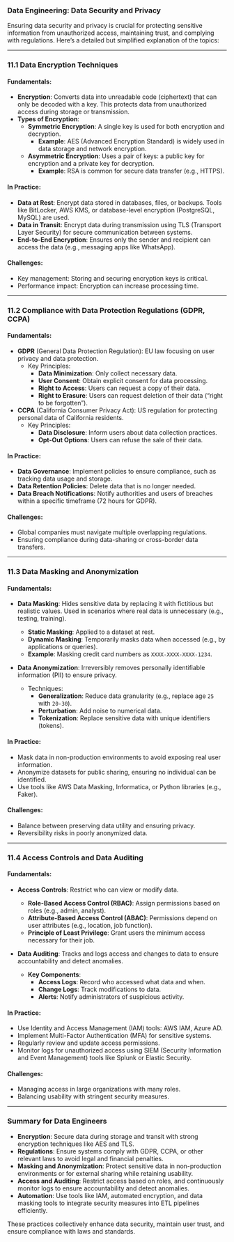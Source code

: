### Data Engineering: Data Security and Privacy

Ensuring data security and privacy is crucial for protecting sensitive information from unauthorized access, maintaining trust, and complying with regulations. Here’s a detailed but simplified explanation of the topics:

---

### **11.1 Data Encryption Techniques**

#### **Fundamentals**:

- **Encryption**: Converts data into unreadable code (ciphertext) that can only be decoded with a key. This protects data from unauthorized access during storage or transmission.
- **Types of Encryption**:
    - **Symmetric Encryption**: A single key is used for both encryption and decryption.
        - **Example**: AES (Advanced Encryption Standard) is widely used in data storage and network encryption.
    - **Asymmetric Encryption**: Uses a pair of keys: a public key for encryption and a private key for decryption.
        - **Example**: RSA is common for secure data transfer (e.g., HTTPS).

#### **In Practice**:

- **Data at Rest**: Encrypt data stored in databases, files, or backups. Tools like BitLocker, AWS KMS, or database-level encryption (PostgreSQL, MySQL) are used.
- **Data in Transit**: Encrypt data during transmission using TLS (Transport Layer Security) for secure communication between systems.
- **End-to-End Encryption**: Ensures only the sender and recipient can access the data (e.g., messaging apps like WhatsApp).

#### **Challenges**:

- Key management: Storing and securing encryption keys is critical.
- Performance impact: Encryption can increase processing time.

---

### **11.2 Compliance with Data Protection Regulations (GDPR, CCPA)**

#### **Fundamentals**:

- **GDPR** (General Data Protection Regulation): EU law focusing on user privacy and data protection.
    - Key Principles:
        - **Data Minimization**: Only collect necessary data.
        - **User Consent**: Obtain explicit consent for data processing.
        - **Right to Access**: Users can request a copy of their data.
        - **Right to Erasure**: Users can request deletion of their data (“right to be forgotten”).
- **CCPA** (California Consumer Privacy Act): US regulation for protecting personal data of California residents.
    - Key Principles:
        - **Data Disclosure**: Inform users about data collection practices.
        - **Opt-Out Options**: Users can refuse the sale of their data.

#### **In Practice**:

- **Data Governance**: Implement policies to ensure compliance, such as tracking data usage and storage.
- **Data Retention Policies**: Delete data that is no longer needed.
- **Data Breach Notifications**: Notify authorities and users of breaches within a specific timeframe (72 hours for GDPR).

#### **Challenges**:

- Global companies must navigate multiple overlapping regulations.
- Ensuring compliance during data-sharing or cross-border data transfers.

---

### **11.3 Data Masking and Anonymization**

#### **Fundamentals**:

- **Data Masking**: Hides sensitive data by replacing it with fictitious but realistic values. Used in scenarios where real data is unnecessary (e.g., testing, training).
    
    - **Static Masking**: Applied to a dataset at rest.
    - **Dynamic Masking**: Temporarily masks data when accessed (e.g., by applications or queries).
    - **Example**: Masking credit card numbers as `XXXX-XXXX-XXXX-1234`.
- **Data Anonymization**: Irreversibly removes personally identifiable information (PII) to ensure privacy.
    
    - Techniques:
        - **Generalization**: Reduce data granularity (e.g., replace age `25` with `20-30`).
        - **Perturbation**: Add noise to numerical data.
        - **Tokenization**: Replace sensitive data with unique identifiers (tokens).

#### **In Practice**:

- Mask data in non-production environments to avoid exposing real user information.
- Anonymize datasets for public sharing, ensuring no individual can be identified.
- Use tools like AWS Data Masking, Informatica, or Python libraries (e.g., Faker).

#### **Challenges**:

- Balance between preserving data utility and ensuring privacy.
- Reversibility risks in poorly anonymized data.

---

### **11.4 Access Controls and Data Auditing**

#### **Fundamentals**:

- **Access Controls**: Restrict who can view or modify data.
    
    - **Role-Based Access Control (RBAC)**: Assign permissions based on roles (e.g., admin, analyst).
    - **Attribute-Based Access Control (ABAC)**: Permissions depend on user attributes (e.g., location, job function).
    - **Principle of Least Privilege**: Grant users the minimum access necessary for their job.
- **Data Auditing**: Tracks and logs access and changes to data to ensure accountability and detect anomalies.
    
    - **Key Components**:
        - **Access Logs**: Record who accessed what data and when.
        - **Change Logs**: Track modifications to data.
        - **Alerts**: Notify administrators of suspicious activity.

#### **In Practice**:

- Use Identity and Access Management (IAM) tools: AWS IAM, Azure AD.
- Implement Multi-Factor Authentication (MFA) for sensitive systems.
- Regularly review and update access permissions.
- Monitor logs for unauthorized access using SIEM (Security Information and Event Management) tools like Splunk or Elastic Security.

#### **Challenges**:

- Managing access in large organizations with many roles.
- Balancing usability with stringent security measures.

---

### **Summary for Data Engineers**

- **Encryption**: Secure data during storage and transit with strong encryption techniques like AES and TLS.
- **Regulations**: Ensure systems comply with GDPR, CCPA, or other relevant laws to avoid legal and financial penalties.
- **Masking and Anonymization**: Protect sensitive data in non-production environments or for external sharing while retaining usability.
- **Access and Auditing**: Restrict access based on roles, and continuously monitor logs to ensure accountability and detect anomalies.
- **Automation**: Use tools like IAM, automated encryption, and data masking tools to integrate security measures into ETL pipelines efficiently.

These practices collectively enhance data security, maintain user trust, and ensure compliance with laws and standards.